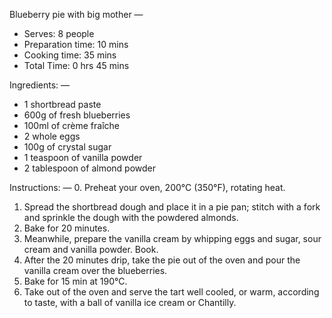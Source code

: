 Blueberry pie with big mother
—
* Serves: 8 people
* Preparation time: 10 mins
* Cooking time: 35 mins
* Total Time: 0 hrs 45 mins

Ingredients:
—
* 1 shortbread paste
* 600g of fresh blueberries
* 100ml of crème fraîche
* 2 whole eggs
* 100g of crystal sugar
* 1 teaspoon of vanilla powder
* 2 tablespoon of almond powder

Instructions:
—
0. Preheat your oven, 200°C (350°F), rotating heat.
1. Spread the shortbread dough and place it in a pie pan; stitch with a fork and sprinkle the dough with the powdered almonds.
2. Bake for 20 minutes.
3. Meanwhile, prepare the vanilla cream by whipping eggs and sugar, sour cream and vanilla powder. Book.
4. After the 20 minutes drip, take the pie out of the oven and pour the vanilla cream over the blueberries.
5. Bake for 15 min at 190°C.
6. Take out of the oven and serve the tart well cooled, or warm, according to taste, with a ball of vanilla ice cream or Chantilly.